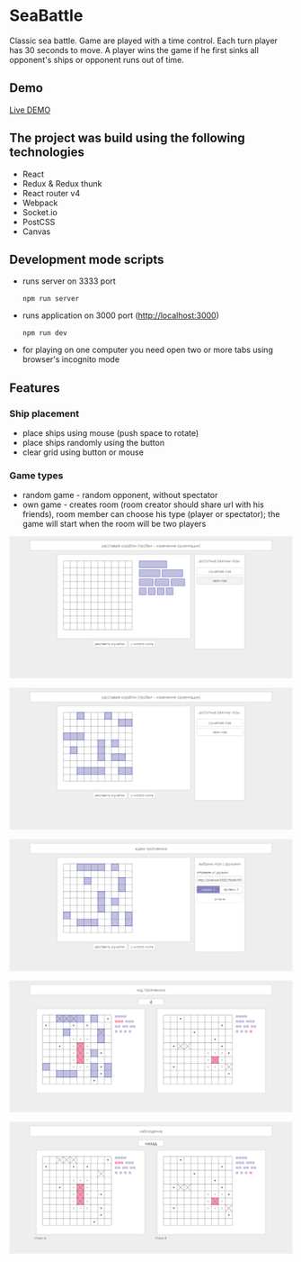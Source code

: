 # SeaBattle

Classic sea battle. Game are played with a time control. Each turn player has 30 seconds to move. 
A player wins the game if he first sinks all opponent's ships or opponent runs out of time.

## Demo
[Live DEMO](https://sea-bbattle.herokuapp.com/)

## The project was build using the following technologies
* React
* Redux & Redux thunk
* React router v4
* Webpack
* Socket.io
* PostCSS
* Canvas

## Development mode scripts

- runs server on 3333 port
    ```
    npm run server
    ```
- runs application on 3000 port ([http://localhost:3000](http://localhost:3000))
    ```
    npm run dev
    ```
- for playing on one computer you need open two or more tabs using browser's incognito mode

## Features

### Ship placement
- place ships using mouse (push space to rotate)
- place ships randomly using the button
- clear grid using button or mouse

### Game types

- random game - random opponent, without spectator
- own game - creates room (room creator should share url with his friends),
 room member can choose his type (player or spectator); 
 the game will start when the room will be two players
 
 ![](screenshots/screencapture-localhost-3000-1.png)
 
 ![](screenshots/screencapture-localhost-3000-2.png)
 
 ![](screenshots/screencapture-localhost-3000-3.png)
 
 ![](screenshots/screencapture-localhost-3000-5.png)
 
 ![](screenshots/screencapture-localhost-3000-4.png)
